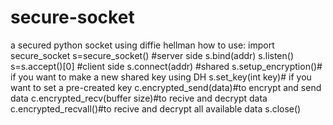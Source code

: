 # secure-socket
a secured python socket using diffie hellman
how to use:
import secure_socket
s=secure_socket()
#server side
s.bind(addr)
s.listen()
s=s.accept()[0]
#client side
s.connect(addr)
#shared
s.setup_encryption()# if you want to make a new shared key using DH
s.set_key(int key)# if you want to set a pre-created key
c.encrypted_send(data)#to encrypt and send data
c.encrypted_recv(buffer size)#to recive and decrypt data
c.encrypted_recvall()#to recive and decrypt all available data
s.close()
